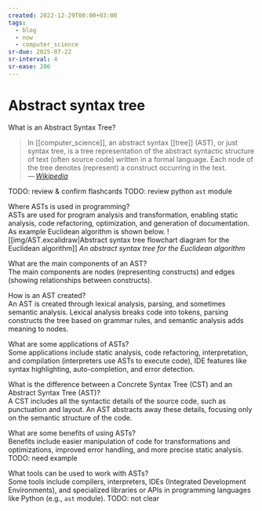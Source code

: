 ```yaml
---
created: 2022-12-29T00:00+03:00
tags:
  - blog
  - now
  - computer_science
sr-due: 2025-07-22
sr-interval: 4
sr-ease: 206
---
```


# Abstract syntax tree

What is an Abstract Syntax Tree?
<br class="f">
> In [[computer_science]], an abstract syntax [[tree]] (AST), or just syntax tree, is a tree representation of the abstract syntactic structure of text (often source code) written in a formal language. Each node of the tree denotes (represent) a construct occurring in the text.\
> — <cite>[Wikipedia](https://en.wikipedia.org/wiki/Abstract_syntax_tree)</cite> <!--SR:!2025-08-01,1,182-->

TODO: review & confirm flashcards
TODO: review python `ast` module

Where ASTs is used in programming?
<br class="f">
ASTs are used for program analysis and transformation, enabling static analysis, code refactoring, optimization, and generation of documentation.
As example Euclidean algorithm is shown below.
![[img/AST.excalidraw|Abstract syntax tree flowchart diagram for the Euclidean algorithm]]
_An abstract syntax tree for the Euclidean algorithm_ <!--SR:!2025-08-01,2,166-->

What are the main components of an AST?
<br class="f">
The main components are nodes (representing constructs) and edges (showing relationships between constructs). <!--SR:!2025-08-03,4,206-->

How is an AST created?
<br class="f">
An AST is created through lexical analysis, parsing, and sometimes semantic analysis. Lexical analysis breaks code into tokens, parsing constructs the tree based on grammar rules, and semantic analysis adds meaning to nodes.

What are some applications of ASTs?
<br class="f">
Some applications include static analysis, code refactoring, interpretation, and compilation (interpreters use ASTs to execute code), IDE features like syntax highlighting, auto-completion, and error detection.

What is the difference between a Concrete Syntax Tree (CST) and an Abstract Syntax Tree (AST)?
<br class="f">
A CST includes all the syntactic details of the source code, such as punctuation and layout. An AST abstracts away these details, focusing only on the semantic structure of the code.

What are some benefits of using ASTs?
<br class="f">
Benefits include easier manipulation of code for transformations and optimizations, improved error handling, and more precise static analysis. TODO: need example

What tools can be used to work with ASTs?
<br class="f">
Some tools include compilers, interpreters, IDEs (Integrated Development Environments), and specialized libraries or APIs in programming languages
like Python (e.g., `ast` module).
TODO: not clear